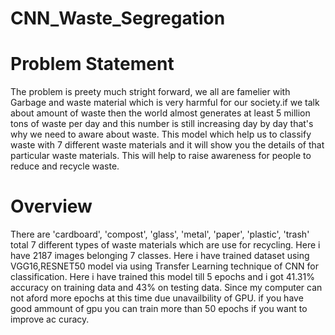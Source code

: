 # CNN_Waste_Segregation
# Problem Statement
The problem is preety much stright forward, we all are famelier with Garbage and waste material which is very harmful for our society.if we talk about amount of waste then the world almost generates at least 5 million tons of waste per day and this number is still increasing day by day that's why we need to aware about waste. This model which help us to classify waste with 7 different waste materials and it will show you the details of that particular waste materials. This will help to raise awareness for people to reduce and recycle waste.

# Overview
There are 'cardboard', 'compost', 'glass', 'metal', 'paper', 'plastic', 'trash' total 7 different types of waste materials which are use for recycling.
Here i have 2187 images belonging 7 classes.
Here i have trained dataset using VGG16,RESNET50 model via using Transfer Learning technique of CNN for classification.
Here i have trained this model till 5 epochs and i got 41.31% accuracy on training data and 43% on testing data. Since my computer can not aford more epochs at this time due unavailbility of GPU. if you have good ammount of gpu you can train more than 50 epochs if you want to improve ac curacy.
